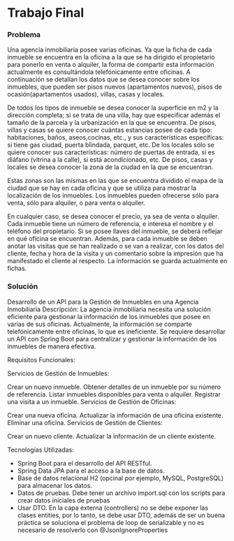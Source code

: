 # Trabajo Final

### Problema 

Una agencia inmobiliaria posee varias oficinas. Ya que la ficha de cada inmueble se encuentra en la oficina a la que se ha dirigido el propietario para ponerlo en venta o alquiler, la forma de compartir esta información actualmente es consultándola telefónicamente entre oficinas. A continuación se detallan los datos que se desea conocer sobre los inmuebles, que pueden ser pisos nuevos (apartamentos nuevos), pisos de ocasión(apartamentos usados), villas, casas y locales.

De todos los tipos de inmueble se desea conocer la superficie en m2 y la dirección completa; si se trata de una villa, hay que especificar además el tamaño de la parcela y la urbanización en la que se encuentra. De pisos, villas y casas se quiere conocer cuántas estancias posee de cada tipo: habitaciones, baños, aseos,cocinas, etc., y sus características específicas: si tiene gas ciudad, puerta blindada, parquet, etc. De los locales sólo se quiere conocer sus características: número de puertas de entrada, si es diáfano (vitrina a la calle), si está acondicionado, etc. De pisos, casas y locales se desea conocer la zona de la ciudad en la que se encuentran.

Estas zonas son las mismas en las que se encuentra dividido el mapa de la ciudad que se hay en cada oficina y que se utiliza para mostrar la localización de los inmuebles. Los inmuebles pueden ofrecerse sólo para venta, sólo para alquiler, o para venta o alquiler.

En cualquier caso, se desea conocer el precio, ya sea de venta o alquiler. Cada inmueble tiene un número de referencia, e interesa el nombre y el teléfono del propietario. Si se posee llaves del inmueble, se deberá reflejar en qué oficina se encuentran. Además, para cada inmueble se deben anotar las visitas que se han realizado o se van a realizar, con los datos del cliente, fecha y hora de la visita y un comentario sobre la impresión que ha manifestado el cliente al respecto. La información se guarda actualmente en fichas.

### Solución

Desarrollo de un API para la Gestión de Inmuebles en una Agencia Inmobiliaria
Descripción: La agencia inmobiliaria necesita una solución eficiente para gestionar la información de los inmuebles que posee en varias de sus oficinas. Actualmente, la información se comparte telefónicamente entre oficinas, lo que es ineficiente. Se requiere desarrollar un API con Spring Boot para centralizar y gestionar la información de los inmuebles de manera efectiva.

Requisitos Funcionales:

Servicios de Gestión de Inmuebles:

Crear un nuevo inmueble.
Obtener detalles de un inmueble por su número de referencia.
Listar inmuebles disponibles para venta o alquiler.
Registrar una visita a un inmueble.
Servicios de Gestión de Oficinas:

Crear una nueva oficina.
Actualizar la información de una oficina existente.
Eliminar una oficina.
Servicios de Gestión de Clientes:

Crear un nuevo cliente.
Actualizar la información de un cliente existente.

Tecnologías Utilizadas:

- Spring Boot para el desarrollo del API RESTful.
- Spring Data JPA para el acceso a la base de datos.
- Base de datos relacional H2 (opcinal por ejemplo, MySQL, PostgreSQL) para almacenar los datos.
- Datos de pruebas. Debe tener un archivo import.sql con los scripts para crear datos iniciales de pruebas
- Usar DTO. En la capa externa (controllers) no se debe exponer las clases entities, por lo tanto, se debe usar DTO, además de ser un buena práctica se soluciona el problema de loop de serializable y no es necesario de resolverlo con @JsonIgnoreProperties
